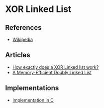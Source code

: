 # XOR Linked List

## References

* [Wikipedia](https://en.wikipedia.org/wiki/XOR_linked_list)

## Articles

* [How exactly does a XOR Linked list work?](https://stackoverflow.com/questions/16138998/how-exactly-does-a-xor-linked-list-work)
* [A Memory-Efficient Doubly Linked List](https://www.linuxjournal.com/article/6828)

## Implementations

* [Implementation in C](https://www.geeksforgeeks.org/?p=12615)
